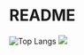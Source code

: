 # README
![Top Langs](https://github-readme-stats.vercel.app/api/top-langs/?username=Gustav-Stack&layout=compact)
<img src="file:///C:/Users/Computador/Downloads/Hi.png">
